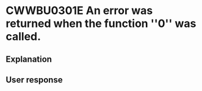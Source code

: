 # CWWBU0301E An error was returned when the function ''0'' was called.

## Explanation

## User response